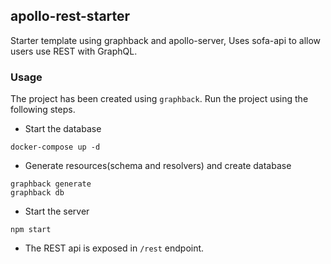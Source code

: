 ## apollo-rest-starter

Starter template using graphback and apollo-server, Uses sofa-api to allow users use REST with GraphQL.

### Usage
The project has been created using `graphback`. Run the project using the following steps. 
- Start the database
```
docker-compose up -d
```
- Generate resources(schema and resolvers) and create database
```
graphback generate
graphback db
```
- Start the server
```
npm start
```
- The REST api is exposed in `/rest` endpoint.